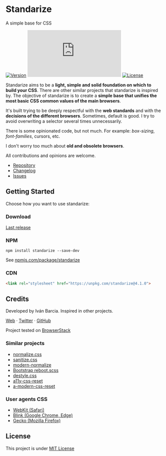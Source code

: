 # Standarize
A simple base for CSS

[![Version](https://img.shields.io/github/package-json/v/barcia/standarize.svg)][latest-release]
[![File size in bytes](https://img.shields.io/github/size/barcia/standarize/dist/standarize.min.css)][latest-release]
[![License](https://img.shields.io/github/license/barcia/standarize.svg)][license]

Standarize aims to be a **light, simple and solid foundation on which to build your CSS**. There are other similar projects that standarize is inspired by. The objective of standarize is to create a **simple base that unifies the most basic CSS common values of the main browsers**.

It's built trying to be deeply respectful with the **web standards** and with the **decisions of the different browsers**. Sometimes, default is good. I try to avoid overwriting a selector several times unnecessarily.

There is some opinionated code, but not much. For example: _box-sizing_, _font-families_, cursors, etc.

I don't worry too much about **old and obsolete browsers**.

All contributions and opinions are welcome.

- [Repository][repository]
- [Changelog][releases]
- [Issues][issues]



## Getting Started
Choose how you want to use standarize:

### Download
[Last release][latest-release]

### NPM
  ```shell
  npm install standarize --save-dev
  ```

  See [npmjs.com/package/standarize][npm]

### CDN
  ```html
  <link rel="stylesheet" href="https://unpkg.com/standarize@4.1.0">
  ```



## Credits
Developed by Iván Barcia. Inspired in other projects.

[Web][ivan-web] · [Twitter][ivan-twitter] · [GitHub][ivan-github]

Project tested on [BrowserStack](https://www.browserstack.com/)

### Similar projects
* [normalize.css](https://github.com/necolas/normalize.css)
* [sanitize.css](https://github.com/csstools/sanitize.css)
* [modern-normalize](https://github.com/sindresorhus/modern-normalize)
* [Bootstrap reboot.scss](https://github.com/twbs/bootstrap/blob/v4-dev/scss/_reboot.scss)
* [destyle.css](https://nicolas-cusan.github.io/destyle.css)
* [a11y-css-reset](https://github.com/mike-engel/a11y-css-reset)
* [a-modern-css-reset](https://piccalil.li/blog/a-modern-css-reset)

### User agents CSS
* [WebKit (Safari)][webkit]
* [Blink (Google Chrome, Edge)][blink]
* [Gecko (Mozilla Firefox)][gecko]



## License
This project is under [MIT License][license]



[repository]: https://github.com/barcia/standarize/
[issues]: https://github.com/barcia/standarize/issues
[releases]: https://github.com/barcia/standarize/releases
[latest-release]: https://github.com/barcia/standarize/releases/latest
[license]: LICENSE
[npm]: https://www.npmjs.com/package/standarize

[ivan-web]: https://barcia.dev
[ivan-twitter]: https://twitter.com/ivarcia
[ivan-github]: http://www.github.com/barcia

[webkit]: https://trac.webkit.org/browser/trunk/Source/WebCore/css/html.css
[blink]: https://chromium.googlesource.com/chromium/blink/+/master/Source/core/css/html.css
[gecko]: https://dxr.mozilla.org/mozilla-central/source/layout/style/res/html.css
